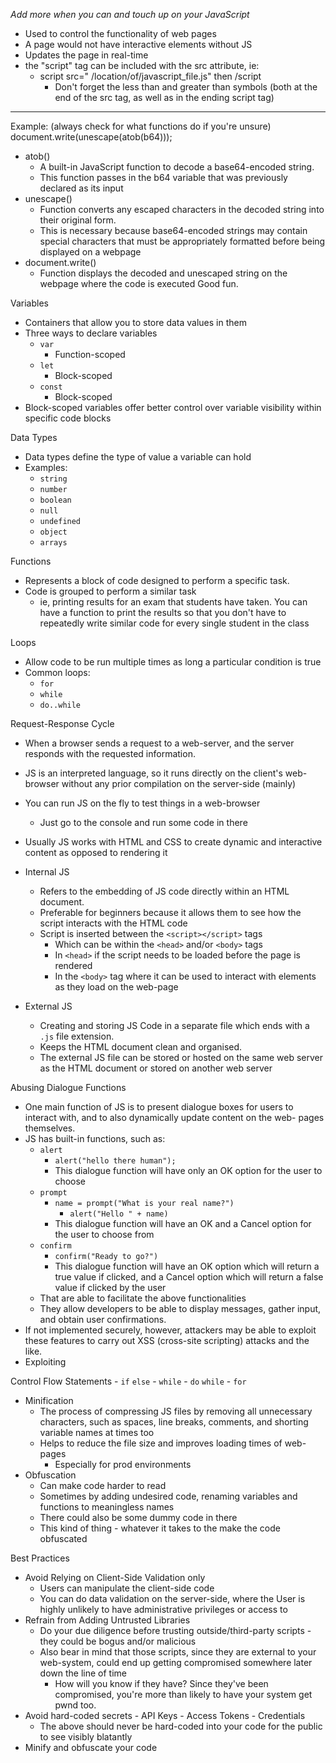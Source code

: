 *Add more when you can and touch up on your JavaScript*
- Used to control the functionality of web pages
- A page would not have interactive elements without JS
- Updates the page in real-time
- the "script" tag can be included with the src attribute, ie:
	- script src=" /location/of/javascript_file.js" then /script
		- Don't forget the less than and greater than symbols (both at the end of the src tag, as well as in the ending script tag)

---

Example: 
(always check for what functions do if you're unsure)
document.write(unescape(atob(b64)));
- atob() 
	- A built-in JavaScript function to decode a base64-encoded string. 
	- This function passes in the b64 variable that was previously declared as its input
- unescape()
	- Function converts any escaped characters in the decoded string into their original form. 
	- This is necessary because base64-encoded strings may contain special characters that must be appropriately formatted before being displayed on a webpage
- document.write()
	- Function displays the decoded and unescaped string on the webpage where the code is executed
  Good fun. 

Variables
- Containers that allow you to store data values in them
- Three ways to declare variables
	- `var`
		- Function-scoped
	- `let`
		- Block-scoped
	- `const`
		- Block-scoped
- Block-scoped variables offer better control over variable visibility within specific code blocks

Data Types
- Data types define the type of value a variable can hold
- Examples:
	- `string`
	- `number`
	- `boolean`
	- `null`
	- `undefined`
	- `object`
	- `arrays`

Functions
- Represents a block of code designed to perform a specific task. 
- Code is grouped to perform a similar task
	- ie, printing results for an exam that students have taken. You can have a function to print the results so that you don't have to repeatedly write similar code for every single student in the class

Loops
- Allow code to be run multiple times as long a particular condition is true
- Common loops:
	- `for`
	- `while`
	- `do..while`

Request-Response Cycle
- When a browser sends a request to a web-server, and the server responds with the requested information.

- JS is an interpreted language, so it runs directly on the client's web-browser without any prior compilation on the server-side (mainly)
-  You can run JS on the fly to test things in a web-browser
	- Just go to the console and run some code in there

- Usually JS works with HTML and CSS to create dynamic and interactive content as opposed to rendering it

- Internal JS
	- Refers to the embedding of JS code directly within an HTML document. 
	- Preferable for beginners because it allows them to see how the script interacts with the HTML code
	- Script is inserted between the `<script></script>` tags 
		- Which can be within the `<head>` and/or `<body>` tags
		- In `<head>` if the script needs to be loaded before the page is rendered
		- In the `<body>` tag where it can be used to interact with elements as they load on the web-page
- External JS
	- Creating and storing JS Code in a separate file which ends with a `.js` file extension. 
	- Keeps the HTML document clean and organised. 
	- The external JS file can be stored or hosted on the same web server as the HTML document or stored on another web server

Abusing Dialogue Functions
- One main function of JS is to present dialogue boxes for users to interact with, and to also dynamically update content on the web- pages themselves. 
- JS has built-in functions, such as:
	- `alert`
		- `alert("hello there human");`
		- This dialogue function will have only an OK option for the user to choose
	- `prompt`
		- `name = prompt("What is your real name?")`
			- `alert("Hello " + name)`
		- This dialogue function will have an OK and a Cancel option for the user to choose from
	- `confirm`
		- `confirm("Ready to go?")`
		- This dialogue function will have an OK option which will return a true value if clicked, and a Cancel option which will return a false value if clicked by the user
	- That are able to facilitate the above functionalities
	- They allow developers to be able to display messages, gather input, and obtain user confirmations.
- If not implemented securely, however, attackers may be able to exploit these features to carry out XSS (cross-site scripting) attacks and the like.
- Exploiting

Control Flow Statements
	- `if` `else`
	- `while`
	- `do` `while`
	- `for`

- Minification
	- The process of compressing JS files by removing all unnecessary characters, such as spaces, line breaks, comments, and shorting variable names at times too
	- Helps to reduce the file size and improves loading times of web-pages
		- Especially for prod environments
- Obfuscation
	- Can make code harder to read
	- Sometimes by adding undesired code, renaming variables and functions to meaningless names
	- There could also be some dummy code in there
	- This kind of thing - whatever it takes to the make the code obfuscated

Best Practices
- Avoid Relying on Client-Side Validation only
	- Users can manipulate the client-side code
	- You can do data validation on the server-side, where the User is highly unlikely to have administrative privileges or access to
- Refrain from Adding Untrusted Libraries
	- Do your due diligence before trusting outside/third-party scripts - they could be bogus and/or malicious
	- Also bear in mind that those scripts, since they are external to your web-system, could end up getting compromised somewhere later down the line of time
		- How will you know if they have? Since they've been compromised, you're more than likely to have your system get pwnd too.
- Avoid hard-coded secrets
		- API Keys
		- Access Tokens
		- Credentials
	- The above should never be hard-coded into your code for the public to see visibly blatantly 
- Minify and obfuscate your code
